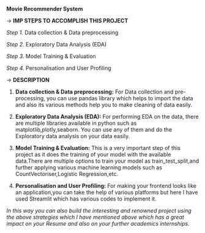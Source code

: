 **Movie Recommender System**

-> **IMP STEPS TO ACCOMPLISH THIS PROJECT**

*Step 1.* Data collection  &  Data preprocessing

*Step 2.* Exploratory Data Analysis (EDA)

*Step 3.* Model Training & Evaluation

*Step 4.* Personalisation and User Profiling

-> **DESCRIPTION**
1. **Data collection  &  Data preprocessing:**
For Data collection and pre-processing, you can use pandas library which helps to import the data and also its various methods help you to make cleaning of data easily.

2. **Exploratory Data Analysis (EDA):**
For performing EDA on the data, there are multiple libraries available in python such as matplotlib,plotly,seaborn.
You can use any of them and do the Exploratory data analysis on your data easily.

3. **Model Training & Evaluation:**
This is a very important step of this project as it does the training of your model with the available data.There are multiple options to train your model as train_test_split,and further applying various machine learning models such as CountVectoriser,Logistic Regression,etc.

4. **Personalisation and User Profiling:**
For making your frontend looks like an application,you can take the help of various platforms but here I have used Streamlit which has various codes to implement it.

*In this way you can also build the interesting and renowned project using the above strategies which I have mentioned above which has a great impact on your Resume and also on your further academics internships.* 
